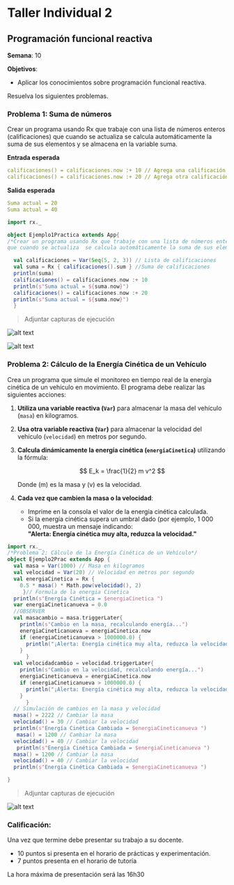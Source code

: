 # Taller Individual  2
## Programación funcional reactiva

**Semana**: 10

**Objetivos**:

- Aplicar los conocimientos sobre programación funcional reactiva.

Resuelva los siguientes problemas.

### Problema 1: Suma de números

Crear un programa usando Rx que trabaje con una lista de números enteros (calificaciones) que cuando se actualiza se calcula automáticamente la suma de sus elementos y se almacena en la variable suma.

**Entrada esperada**
```yaml
calificaciones() = calificaciones.now :+ 10 // Agrega una calificación
calificaciones() = calificaciones.now :+ 20 // Agrega otra calificación
```

**Salida esperada**
```yaml
Suma actual = 20
Suma actual = 40
```
```scala
import rx._

object Ejemplo1Practica extends App{
/*Crear un programa usando Rx que trabaje con una lista de números enteros (calificaciones)
que cuando se actualiza  se calcula automáticamente la suma de sus elementos y se almacena en la variable suma.*/

  val calificaciones = Var(Seq(5, 2, 3)) // Lista de calificaciones
  val suma = Rx { calificaciones().sum } //Suma de calificaciones
  println(suma)
  calificaciones() = calificaciones.now :+ 10
  println(s"Suma actual = ${suma.now}")
  calificaciones() = calificaciones.now :+ 20
  println(s"Suma actual = ${suma.now}")
  }
```

> Adjuntar capturas de ejecución  

![alt text](image-3.png)   

![alt text](image-2.png)

### Problema 2: Cálculo de la Energía Cinética de un Vehículo

Crea un programa que simule el monitoreo en tiempo real de la energía cinética de un vehículo en movimiento. El programa debe realizar las siguientes acciones:

1. **Utiliza una variable reactiva (`Var`)** para almacenar la masa del vehículo (`masa`) en kilogramos.
2. **Usa otra variable reactiva (`Var`)** para almacenar la velocidad del vehículo (`velocidad`) en metros por segundo.
3. **Calcula dinámicamente la energía cinética (`energiaCinetica`)** utilizando la fórmula:

   $$
   E_k = \frac{1}{2} m v^2
   $$

   Donde \(m\) es la masa y \(v\) es la velocidad.

4. **Cada vez que cambien la masa o la velocidad**:
   - Imprime en la consola el valor de la energía cinética calculada.
   - Si la energía cinética supera un umbral dado (por ejemplo, 1 000 000, muestra un mensaje indicando:  
     **"Alerta: Energía cinética muy alta, reduzca la velocidad."**

```scala
import rx._
/*Problema 2: Cálculo de la Energía Cinética de un Vehículo*/
object Ejemplo2Prac extends App {
  val masa = Var(1000) // Masa en kilogramos
  val velocidad = Var(20) // Velocidad en metros por segundo
  val energiaCinetica = Rx {
    0.5 * masa() * Math.pow(velocidad(), 2)
     }// Formula de la energia Cinetica
  println(s"Energía Cinética = $energiaCinetica ")
  var energiaCineticanueva = 0.0
  //OBSERVER
  val masacambio = masa.triggerLater{
    println(s"Cambio en la masa, recalculando energía...")
    energiaCineticanueva = energiaCinetica.now
    if (energiaCineticanueva > 1000000.0) {
      println("¡Alerta: Energía cinética muy alta, reduzca la velocidad!")
    }
      }
  val velocidadcambio = velocidad.triggerLater{
    println(s"Cambio en la velocidad, recalculando energía...")
    energiaCineticanueva = energiaCinetica.now
    if (energiaCineticanueva > 1000000.0) {
      println("¡Alerta: Energía cinética muy alta, reduzca la velocidad!")
    }
      }
  // Simulación de cambios en la masa y velocidad
  masa() = 2222 // Cambiar la masa
  velocidad() = 30 // Cambiar la velocidad
  println(s"Energía Cinética Cambiada = $energiaCineticanueva ")
   masa() = 1200 // Cambiar la masa
  velocidad() = 40 // Cambiar la velocidad
   println(s"Energía Cinética Cambiada = $energiaCineticanueva ")
  masa() = 1200 // Cambiar la masa
  velocidad() = 40 // Cambiar la velocidad
  println(s"Energía Cinética Cambiada = $energiaCineticanueva ")

}
```
> Adjuntar capturas de ejecución

![alt text](image-4.png)

### Calificación:

Una vez que termine debe presentar su trabajo a su docente.

- 10 puntos si presenta en el horario de prácticas y experimentación.
- 7 puntos presenta en el horario de tutoría

La hora máxima de presentación será las 16h30
